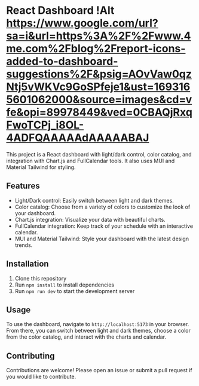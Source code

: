 # React Dashboard !Alt https://www.google.com/url?sa=i&url=https%3A%2F%2Fwww.4me.com%2Fblog%2Freport-icons-added-to-dashboard-suggestions%2F&psig=AOvVaw0qzNtj5vWKVc9GoSPfeje1&ust=1693165601062000&source=images&cd=vfe&opi=89978449&ved=0CBAQjRxqFwoTCPj_i8OL-4ADFQAAAAAdAAAAABAJ

This project is a React dashboard with light/dark control, color catalog, and integration with Chart.js and FullCalendar tools. It also uses MUI and Material Tailwind for styling.

## Features

- Light/Dark control: Easily switch between light and dark themes.
- Color catalog: Choose from a variety of colors to customize the look of your dashboard.
- Chart.js integration: Visualize your data with beautiful charts.
- FullCalendar integration: Keep track of your schedule with an interactive calendar.
- MUI and Material Tailwind: Style your dashboard with the latest design trends.

## Installation

1. Clone this repository
2. Run `npm install` to install dependencies
3. Run `npm run dev` to start the development server

## Usage

To use the dashboard, navigate to `http://localhost:5173` in your browser. From there, you can switch between light and dark themes, choose a color from the color catalog, and interact with the charts and calendar.

## Contributing

Contributions are welcome! Please open an issue or submit a pull request if you would like to contribute.

